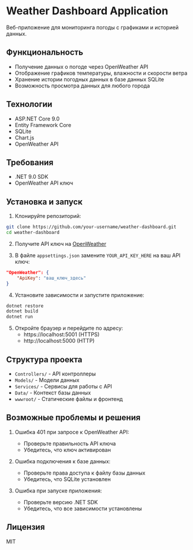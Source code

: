 # Weather Dashboard Application

Веб-приложение для мониторинга погоды с графиками и историей данных.

## Функциональность

- Получение данных о погоде через OpenWeather API
- Отображение графиков температуры, влажности и скорости ветра
- Хранение истории погодных данных в базе данных SQLite
- Возможность просмотра данных для любого города

## Технологии

- ASP.NET Core 9.0
- Entity Framework Core
- SQLite
- Chart.js
- OpenWeather API

## Требования

- .NET 9.0 SDK
- OpenWeather API ключ

## Установка и запуск

1. Клонируйте репозиторий:
```bash
git clone https://github.com/your-username/weather-dashboard.git
cd weather-dashboard
```

2. Получите API ключ на [OpenWeather](https://openweathermap.org/api)

3. В файле `appsettings.json` замените `YOUR_API_KEY_HERE` на ваш API ключ:
```json
"OpenWeather": {
    "ApiKey": "ваш_ключ_здесь"
}
```

4. Установите зависимости и запустите приложение:
```bash
dotnet restore
dotnet build
dotnet run
```

5. Откройте браузер и перейдите по адресу:
   - https://localhost:5001 (HTTPS)
   - http://localhost:5000 (HTTP)

## Структура проекта

- `Controllers/` - API контроллеры
- `Models/` - Модели данных
- `Services/` - Сервисы для работы с API
- `Data/` - Контекст базы данных
- `wwwroot/` - Статические файлы и фронтенд

## Возможные проблемы и решения

1. Ошибка 401 при запросе к OpenWeather API:
   - Проверьте правильность API ключа
   - Убедитесь, что ключ активирован

2. Ошибка подключения к базе данных:
   - Проверьте права доступа к файлу базы данных
   - Убедитесь, что SQLite установлен

3. Ошибка при запуске приложения:
   - Проверьте версию .NET SDK
   - Убедитесь, что все зависимости установлены

## Лицензия

MIT